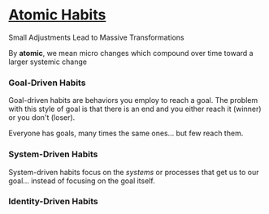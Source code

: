 # [Atomic Habits](https://www.amazon.com/Atomic-Habits-Proven-Build-Break/dp/0735211299/)

Small Adjustments Lead to Massive Transformations

By **atomic**, we mean micro changes which compound over time toward a larger systemic change

### Goal-Driven Habits
Goal-driven habits are behaviors you employ to reach a goal.  The problem with this style of goal is that there is an end and you either reach it (winner) or you don't (loser).

Everyone has goals, many times the same ones... but few reach them.  

### System-Driven Habits
System-driven habits focus on the *systems* or processes that get us to our goal... instead of focusing on the goal itself.  

### Identity-Driven Habits
